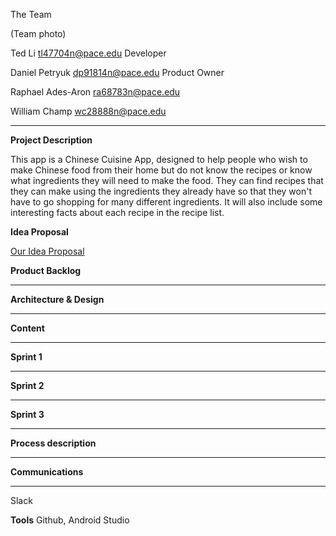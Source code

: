 

The Team

(Team photo)

Ted Li
tl47704n@pace.edu
Developer

Daniel Petryuk 
dp91814n@pace.edu
Product Owner

Raphael Ades-Aron
ra68783n@pace.edu

William Champ
wc28888n@pace.edu 

***

**Project Description**
                                                                                                                                        
This app is a Chinese Cuisine App, designed to help people who wish to make Chinese food from their home but do not know the recipes or know what ingredients they will need to make the food. They can find recipes that they can make using the ingredients they already have so that they won't have to go shopping for many different ingredients.  It will also include some interesting facts about each recipe in the recipe list.

**Idea Proposal**

[Our Idea Proposal](https://github.com/paceuniversity/CS3892017team3/wiki/Idea-Proposal)

**Product Backlog**
***

**Architecture & Design**
***

**Content**
***

**Sprint 1**
***

**Sprint 2**
***

**Sprint 3**
***

**Process description**
***

**Communications**
***
Slack

**Tools**
Github, Android Studio



 






